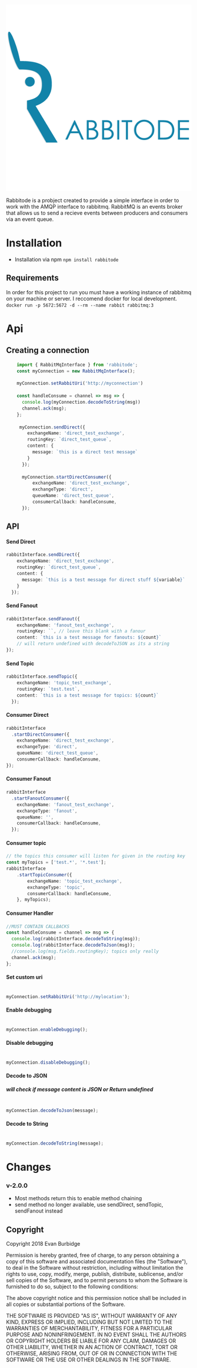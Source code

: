 ![Screenshot](rabbitode-logo.png)


Rabbitode is a probject created to provide a simple interface in order to work with the AMQP interface to rabbitmq.
RabbitMQ  is an events broker that allows us to send a recieve events between producers and consumers via an event queue.

# Installation
- Installation via npm `npm install rabbitode`
## Requirements
In order for this project to run you must have a working instance of rabbitmq on your machine or server.
I reccomend docker for local development.
```docker run -p 5672:5672 -d --rm --name rabbit rabbitmq:3```

# Api
## Creating a connection
```typescript
    import { RabbitMqInterface } from 'rabbitode';
    const myConnection = new RabbitMqInterface();
    
    myConnection.setRabbitUri('http://myconnection')
    
    const handleConsume = channel => msg => {
      console.log(myConnection.decodeToString(msg))
      channel.ack(msg);
    };
    
     myConnection.sendDirect({
        exchangeName: 'direct_test_exchange',
        routingKey: `direct_test_queue`,
        content: {
          message: `this is a direct test message`
        }
      });
       
      myConnection.startDirectConsumer({
          exchangeName: 'direct_test_exchange',
          exchangeType: 'direct',
          queueName: 'direct_test_queue',
          consumerCallback: handleConsume,
      });
```

## API
#### Send Direct
```typescript
rabbitInterface.sendDirect({
    exchangeName: 'direct_test_exchange',
    routingKey: `direct_test_queue`,
    content: {
      message: `this is a test message for direct stuff ${variable}`
    }
  });

```
#### Send Fanout
```typescript
rabbitInterface.sendFanout({
    exchangeName: 'fanout_test_exchange',
    routingKey: ``, // leave this blank with a fanour
    content: `this is a test message for fanouts: ${count}` 
    // will return undefined with decodeToJSON as its a string
});
```
#### Send Topic
```typescript
rabbitInterface.sendTopic({
    exchangeName: 'topic_test_exchange',
    routingKey: `test.test`,
    content: `this is a test message for topics: ${count}`
  });
```
#### Consumer Direct
```typescript
rabbitInterface
  .startDirectConsumer({
    exchangeName: 'direct_test_exchange',
    exchangeType: 'direct',
    queueName: 'direct_test_queue',
    consumerCallback: handleConsume,
});
```

#### Consumer Fanout
```typescript
rabbitInterface
  .startFanoutConsumer({
    exchangeName: 'fanout_test_exchange',
    exchangeType: 'fanout',
    queueName: '',
    consumerCallback: handleConsume,
  });

```
#### Consumer topic
```typescript
// the topics this consumer will listen for given in the routing key
const myTopics = ['test.*', '*.test'];
rabbitInterface
    .startTopicConsumer({
        exchangeName: 'topic_test_exchange',
        exchangeType: 'topic',
        consumerCallback: handleConsume,
    }, myTopics);
```
#### Consumer Handler
```typescript
//MUST CONTAIN CALLBACKS
const handleConsume = channel => msg => {
  console.log(rabbitInterface.decodeToString(msg));
  console.log(rabbitInterface.decodeToJson(msg));
  //console.log(msg.fields.routingKey); topics only really
  channel.ack(msg);
};

```
#### Set custom uri
```typescript

myConnection.setRabbitUri('http://mylocation');

```
#### Enable debugging
```typescript

myConnection.enableDebugging();

```

#### Disable debugging
```typescript

myConnection.disableDebugging();

```

#### Decode to JSON
##### will check if message content is JSON or Return undefined
```typescript

myConnection.decodeToJson(message);

```
#### Decode to String
```typescript

myConnection.decodeToString(message);

```

# Changes
### v-2.0.0
 - Most methods return this to enable method chaining 
 - send method no longer available, use sendDirect, sendTopic, sendFanout instead

## Copyright
Copyright 2018 Evan Burbidge

Permission is hereby granted, free of charge, to any person obtaining a copy of this software and associated documentation files (the "Software"), to deal in the Software without restriction, including without limitation the rights to use, copy, modify, merge, publish, distribute, sublicense, and/or sell copies of the Software, and to permit persons to whom the Software is furnished to do so, subject to the following conditions:

The above copyright notice and this permission notice shall be included in all copies or substantial portions of the Software.

THE SOFTWARE IS PROVIDED "AS IS", WITHOUT WARRANTY OF ANY KIND, EXPRESS OR IMPLIED, INCLUDING BUT NOT LIMITED TO THE WARRANTIES OF MERCHANTABILITY, FITNESS FOR A PARTICULAR PURPOSE AND NONINFRINGEMENT. IN NO EVENT SHALL THE AUTHORS OR COPYRIGHT HOLDERS BE LIABLE FOR ANY CLAIM, DAMAGES OR OTHER LIABILITY, WHETHER IN AN ACTION OF CONTRACT, TORT OR OTHERWISE, ARISING FROM, OUT OF OR IN CONNECTION WITH THE SOFTWARE OR THE USE OR OTHER DEALINGS IN THE SOFTWARE.
